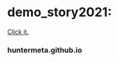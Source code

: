 # demo_story2021:
<a href="https://huntermeta.github.io" target="_blank">Click it.</a>
### huntermeta.github.io
